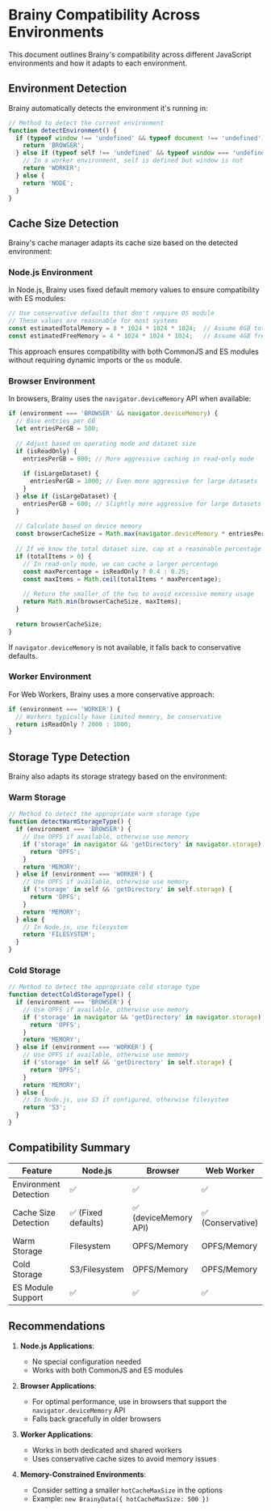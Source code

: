 # Brainy Compatibility Across Environments

This document outlines Brainy's compatibility across different JavaScript environments and how it adapts to each environment.

## Environment Detection

Brainy automatically detects the environment it's running in:

```javascript
// Method to detect the current environment
function detectEnvironment() {
  if (typeof window !== 'undefined' && typeof document !== 'undefined') {
    return 'BROWSER';
  } else if (typeof self !== 'undefined' && typeof window === 'undefined') {
    // In a worker environment, self is defined but window is not
    return 'WORKER';
  } else {
    return 'NODE';
  }
}
```

## Cache Size Detection

Brainy's cache manager adapts its cache size based on the detected environment:

### Node.js Environment

In Node.js, Brainy uses fixed default memory values to ensure compatibility with ES modules:

```javascript
// Use conservative defaults that don't require OS module
// These values are reasonable for most systems
const estimatedTotalMemory = 8 * 1024 * 1024 * 1024;  // Assume 8GB total
const estimatedFreeMemory = 4 * 1024 * 1024 * 1024;   // Assume 4GB free
```

This approach ensures compatibility with both CommonJS and ES modules without requiring dynamic imports or the `os` module.

### Browser Environment

In browsers, Brainy uses the `navigator.deviceMemory` API when available:

```javascript
if (environment === 'BROWSER' && navigator.deviceMemory) {
  // Base entries per GB
  let entriesPerGB = 500;
  
  // Adjust based on operating mode and dataset size
  if (isReadOnly) {
    entriesPerGB = 800; // More aggressive caching in read-only mode
    
    if (isLargeDataset) {
      entriesPerGB = 1000; // Even more aggressive for large datasets
    }
  } else if (isLargeDataset) {
    entriesPerGB = 600; // Slightly more aggressive for large datasets
  }
  
  // Calculate based on device memory
  const browserCacheSize = Math.max(navigator.deviceMemory * entriesPerGB, 1000);
  
  // If we know the total dataset size, cap at a reasonable percentage
  if (totalItems > 0) {
    // In read-only mode, we can cache a larger percentage
    const maxPercentage = isReadOnly ? 0.4 : 0.25;
    const maxItems = Math.ceil(totalItems * maxPercentage);
    
    // Return the smaller of the two to avoid excessive memory usage
    return Math.min(browserCacheSize, maxItems);
  }
  
  return browserCacheSize;
}
```

If `navigator.deviceMemory` is not available, it falls back to conservative defaults.

### Worker Environment

For Web Workers, Brainy uses a more conservative approach:

```javascript
if (environment === 'WORKER') {
  // Workers typically have limited memory, be conservative
  return isReadOnly ? 2000 : 1000;
}
```

## Storage Type Detection

Brainy also adapts its storage strategy based on the environment:

### Warm Storage

```javascript
// Method to detect the appropriate warm storage type
function detectWarmStorageType() {
  if (environment === 'BROWSER') {
    // Use OPFS if available, otherwise use memory
    if ('storage' in navigator && 'getDirectory' in navigator.storage) {
      return 'OPFS';
    }
    return 'MEMORY';
  } else if (environment === 'WORKER') {
    // Use OPFS if available, otherwise use memory
    if ('storage' in self && 'getDirectory' in self.storage) {
      return 'OPFS';
    }
    return 'MEMORY';
  } else {
    // In Node.js, use filesystem
    return 'FILESYSTEM';
  }
}
```

### Cold Storage

```javascript
// Method to detect the appropriate cold storage type
function detectColdStorageType() {
  if (environment === 'BROWSER') {
    // Use OPFS if available, otherwise use memory
    if ('storage' in navigator && 'getDirectory' in navigator.storage) {
      return 'OPFS';
    }
    return 'MEMORY';
  } else if (environment === 'WORKER') {
    // Use OPFS if available, otherwise use memory
    if ('storage' in self && 'getDirectory' in self.storage) {
      return 'OPFS';
    }
    return 'MEMORY';
  } else {
    // In Node.js, use S3 if configured, otherwise filesystem
    return 'S3';
  }
}
```

## Compatibility Summary

| Feature | Node.js | Browser | Web Worker |
|---------|---------|---------|------------|
| Environment Detection | ✅ | ✅ | ✅ |
| Cache Size Detection | ✅ (Fixed defaults) | ✅ (deviceMemory API) | ✅ (Conservative) |
| Warm Storage | Filesystem | OPFS/Memory | OPFS/Memory |
| Cold Storage | S3/Filesystem | OPFS/Memory | OPFS/Memory |
| ES Module Support | ✅ | ✅ | ✅ |

## Recommendations

1. **Node.js Applications**:
   - No special configuration needed
   - Works with both CommonJS and ES modules

2. **Browser Applications**:
   - For optimal performance, use in browsers that support the `navigator.deviceMemory` API
   - Falls back gracefully in older browsers

3. **Worker Applications**:
   - Works in both dedicated and shared workers
   - Uses conservative cache sizes to avoid memory issues

4. **Memory-Constrained Environments**:
   - Consider setting a smaller `hotCacheMaxSize` in the options
   - Example: `new BrainyData({ hotCacheMaxSize: 500 })`
